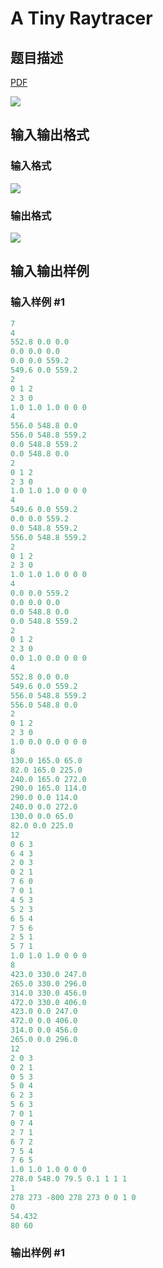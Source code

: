 # A Tiny Raytracer

## 题目描述

[problemUrl]: https://uva.onlinejudge.org/index.php?option=com_onlinejudge&Itemid=8&category=278&page=show_problem&problem=3735

[PDF](https://uva.onlinejudge.org/external/123/p12313.pdf)

![](https://cdn.luogu.com.cn/upload/vjudge_pic/UVA12313/61f34b1071e531fc7f23032a9eed5deaa3cda23d.png)

## 输入输出格式

### 输入格式

![](https://cdn.luogu.com.cn/upload/vjudge_pic/UVA12313/f0ccfde17323e7c9392c2d8bcf117ec12302cf40.png)

### 输出格式

![](https://cdn.luogu.com.cn/upload/vjudge_pic/UVA12313/c1628621a8efccae870c703cb7f315ed4484a9db.png)

## 输入输出样例

### 输入样例 #1

```cpp
7
4
552.8 0.0 0.0
0.0 0.0 0.0
0.0 0.0 559.2
549.6 0.0 559.2
2
0 1 2
2 3 0
1.0 1.0 1.0 0 0 0
4
556.0 548.8 0.0
556.0 548.8 559.2
0.0 548.8 559.2
0.0 548.8 0.0
2
0 1 2
2 3 0
1.0 1.0 1.0 0 0 0
4
549.6 0.0 559.2
0.0 0.0 559.2
0.0 548.8 559.2
556.0 548.8 559.2
2
0 1 2
2 3 0
1.0 1.0 1.0 0 0 0
4
0.0 0.0 559.2
0.0 0.0 0.0
0.0 548.8 0.0
0.0 548.8 559.2
2
0 1 2
2 3 0
0.0 1.0 0.0 0 0 0
4
552.8 0.0 0.0
549.6 0.0 559.2
556.0 548.8 559.2
556.0 548.8 0.0
2
0 1 2
2 3 0
1.0 0.0 0.0 0 0 0
8
130.0 165.0 65.0
82.0 165.0 225.0
240.0 165.0 272.0
290.0 165.0 114.0
290.0 0.0 114.0
240.0 0.0 272.0
130.0 0.0 65.0
82.0 0.0 225.0
12
0 6 3
6 4 3
2 0 3
0 2 1
7 6 0
7 0 1
4 5 3
5 2 3
6 5 4
7 5 6
2 5 1
5 7 1
1.0 1.0 1.0 0 0 0
8
423.0 330.0 247.0
265.0 330.0 296.0
314.0 330.0 456.0
472.0 330.0 406.0
423.0 0.0 247.0
472.0 0.0 406.0
314.0 0.0 456.0
265.0 0.0 296.0
12
2 0 3
0 2 1
0 5 3
5 0 4
6 2 3
5 6 3
7 0 1
0 7 4
2 7 1
6 7 2
7 5 4
7 6 5
1.0 1.0 1.0 0 0 0
278.0 548.0 79.5 0.1 1 1 1
1
278 273 -800 278 273 0 0 1 0
0
54.432
80 60
```


### 输出样例 #1

```cpp

```
